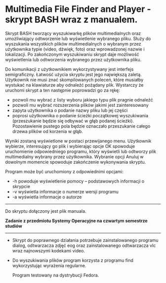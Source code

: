 # Multimedia File Finder and Player - skrypt BASH wraz z manualem.

Skrypt BASH tworzący wyszukiwarkę plików multimedialnych oraz umożliwiający odtworzenie lub wyświetlenie wybranego pliku. Służy do wyszukania wszystkich plików multimedialnych o wybranym przez użytkownika typie (video, dźwięk, foto) oraz wprowadzonej nazwie i lokalizacji. Po zakończonym wyszukiwaniu skrypt daje możliwość wyświetlenia lub odtworzenia wybranego przez użytkownika pliku. 

Do komunikacji z użytkownikiem wykorzystywany jest interfejs semigraficzny. Łatwość użycia skryptu jest jego największą zaletą. Użytkownik nie musi znać skompilowanych poleceń, które musiałby wystukać na klawiaturze aby odnaleźć pożądany plik. Wystarczy że uruchomi skrypt a ten następnie poprowadzi go za rękę:
- pozwoli mu wybrać z listy wyboru jakiego typu plik pragnie odnaleźć
- pozwoli mu wybrać rozszerzenia plików jakimi jest zainteresowany
- zapyta użytkownika o podanie nazwy pliku lub jej części
- poprosi użytkownika o podanie ścieżki początkowej wyszukiwania (przeszukanie będzie się odbywać w głąb podanej ścieżki). Pozostawienie pustego pola będzie oznaczało przeszukanie całego drzewa plików od korzenia w głąb.

Wyniki zostaną wyświetlone w postaci przewijanego menu. Użytkownik wybierze, interesujący go plik i wybierając opcje OK spowoduje uruchomienie odpowiedniego programu, który wyświetli lub odtworzy plik multimedialny wybrany przez użytkownika. Wybranie opcji Anuluj w dowolnym momencie spowoduje zakończenie wykonywania skryptu.

Program może być uruchomiony z odpowiednimi opcjami:
- -h	powoduje wyświetlenie pomocy – podstawowych informacji o skrypcie
- -v	wyświetla informacje o numerze wersji programu
- -a	wyświetla informacje o autorze

---

Do skryptu dołączony jest plik manuala.

**Zadanie  z przedmiotu Systemy Operacyjne na czwartym semestrze studiów**

---

- Skrypt do poprawnego działania potrzebuje zainstalowanego programu dialog, odtwarzacza zdjęć eog oraz zainstalowanego odtwarzacza vlc wraz najnowszymi kodekami video.
- Do wyszukiwania plików program korzysta z programu find wykorzystując wyrażenia regularne.

    Program testowany na dystrybucji Fedora.
